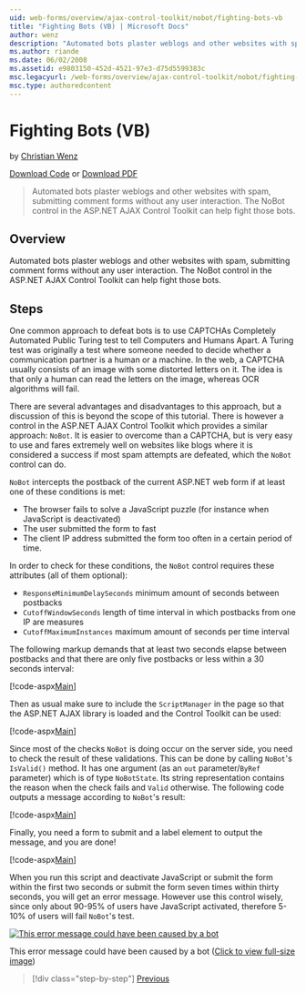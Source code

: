 ```yaml
---
uid: web-forms/overview/ajax-control-toolkit/nobot/fighting-bots-vb
title: "Fighting Bots (VB) | Microsoft Docs"
author: wenz
description: "Automated bots plaster weblogs and other websites with spam, submitting comment forms without any user interaction. The NoBot control in the ASP.NET AJAX Con..."
ms.author: riande
ms.date: 06/02/2008
ms.assetid: e9803150-452d-4521-97e3-d75d5599383c
msc.legacyurl: /web-forms/overview/ajax-control-toolkit/nobot/fighting-bots-vb
msc.type: authoredcontent
---
```

# Fighting Bots (VB)

by [Christian Wenz](https://github.com/wenz)

[Download Code](https://download.microsoft.com/download/9/3/f/93f8daea-bebd-4821-833b-95205389c7d0/NoBot0.vb.zip) or [Download PDF](https://download.microsoft.com/download/b/6/a/b6ae89ee-df69-4c87-9bfb-ad1eb2b23373/nobot0VB.pdf)

> Automated bots plaster weblogs and other websites with spam, submitting comment forms without any user interaction. The NoBot control in the ASP.NET AJAX Control Toolkit can help fight those bots.

## Overview

Automated bots plaster weblogs and other websites with spam, submitting comment forms without any user interaction. The NoBot control in the ASP.NET AJAX Control Toolkit can help fight those bots.

## Steps

One common approach to defeat bots is to use CAPTCHAs Completely Automated Public Turing test to tell Computers and Humans Apart. A Turing test was originally a test where someone needed to decide whether a communication partner is a human or a machine. In the web, a CAPTCHA usually consists of an image with some distorted letters on it. The idea is that only a human can read the letters on the image, whereas OCR algorithms will fail.

There are several advantages and disadvantages to this approach, but a discussion of this is beyond the scope of this tutorial. There is however a control in the ASP.NET AJAX Control Toolkit which provides a similar approach: `NoBot`. It is easier to overcome than a CAPTCHA, but is very easy to use and fares extremely well on websites like blogs where it is considered a success if most spam attempts are defeated, which the `NoBot` control can do.

`NoBot` intercepts the postback of the current ASP.NET web form if at least one of these conditions is met:

- The browser fails to solve a JavaScript puzzle (for instance when JavaScript is deactivated)
- The user submitted the form to fast
- The client IP address submitted the form too often in a certain period of time.

In order to check for these conditions, the `NoBot` control requires these attributes (all of them optional):

- `ResponseMinimumDelaySeconds` minimum amount of seconds between postbacks
- `CutoffWindowSeconds` length of time interval in which postbacks from one IP are measures
- `CutoffMaximumInstances` maximum amount of seconds per time interval

The following markup demands that at least two seconds elapse between postbacks and that there are only five postbacks or less within a 30 seconds interval:

[!code-aspx[Main](fighting-bots-vb/samples/sample1.aspx)]

Then as usual make sure to include the `ScriptManager` in the page so that the ASP.NET AJAX library is loaded and the Control Toolkit can be used:

[!code-aspx[Main](fighting-bots-vb/samples/sample2.aspx)]

Since most of the checks `NoBot` is doing occur on the server side, you need to check the result of these validations. This can be done by calling `NoBot`'s `IsValid()` method. It has one argument (as an `out` parameter/`ByRef` parameter) which is of type `NoBotState`. Its string representation contains the reason when the check fails and `Valid` otherwise. The following code outputs a message according to `NoBot`'s result:

[!code-aspx[Main](fighting-bots-vb/samples/sample3.aspx)]

Finally, you need a form to submit and a label element to output the message, and you are done!

[!code-aspx[Main](fighting-bots-vb/samples/sample4.aspx)]

When you run this script and deactivate JavaScript or submit the form within the first two seconds or submit the form seven times within thirty seconds, you will get an error message. However use this control wisely, since only about 90-95% of users have JavaScript activated, therefore 5-10% of users will fail `NoBot`'s test.

[![This error message could have been caused by a bot](fighting-bots-vb/_static/image2.png)](fighting-bots-vb/_static/image1.png)

This error message could have been caused by a bot ([Click to view full-size image](fighting-bots-vb/_static/image3.png))

> [!div class="step-by-step"]
> [Previous](fighting-bots-cs.md)
